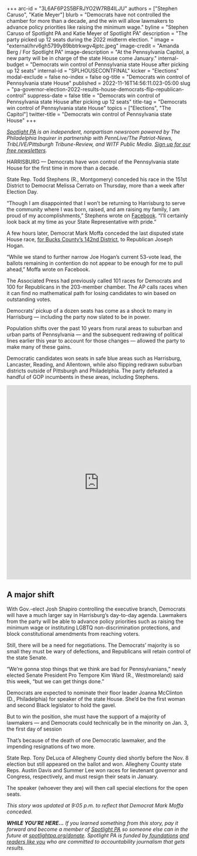 +++
arc-id = "3L6AF6P2S5BFRJYO2W7RB4ILJU"
authors = ["Stephen Caruso", "Katie Meyer"]
blurb = "Democrats have not controlled the chamber for more than a decade, and the win will allow lawmakers to advance policy priorities like raising the minimum wage."
byline = "Stephen Caruso of Spotlight PA and Katie Meyer of Spotlight PA"
description = "The party picked up 12 seats during the 2022 midterm election. "
image = "external/hrv6gh5799y89bbtrkwgv4jptc.jpeg"
image-credit = "Amanda Berg / For Spotlight PA"
image-description = "At the Pennsylvania Capitol, a new party will be in charge of the state House come January."
internal-budget = "Democrats win control of Pennsylvania state House after picking up 12 seats"
internal-id = "SPLHOUSECONTFINAL"
kicker = "Elections"
modal-exclude = false
no-index = false
og-title = "Democrats win control of Pennsylvania state House"
published = 2022-11-16T14:56:11.023-05:00
slug = "pa-governor-election-2022-results-house-democrats-flip-republican-control"
suppress-date = false
title = "Democrats win control of Pennsylvania state House after picking up 12 seats"
title-tag = "Democrats win control of Pennsylvania state House"
topics = ["Elections", "The Capitol"]
twitter-title = "Democrats win control of Pennsylvania state House"
+++

<a href="https://www.spotlightpa.org/"><i>Spotlight PA</i></a><i> is an independent, nonpartisan newsroom powered by The Philadelphia Inquirer in partnership with PennLive/The Patriot-News, TribLIVE/Pittsburgh Tribune-Review, and WITF Public Media. </i><a href="https://www.spotlightpa.org/newsletters"><i>Sign up for our free newsletters</i></a><i>.</i>

HARRISBURG — Democrats have won control of the Pennsylvania state House for the first time in more than a decade.

State Rep. Todd Stephens (R., Montgomery) conceded his race in the 151st District to Democrat Melissa Cerrato on Thursday, more than a week after Election Day.

“Though I am disappointed that I won’t be returning to Harrisburg to serve the community where I was born, raised, and am raising my family, I am proud of my accomplishments,” Stephens wrote on <a href="https://www.facebook.com/ToddStephensPA/posts/pfbid0Z7jp1eFfMDgtCapLkqXJsF2eiPfGTNHVNNPswpUMn9PHvV1fkwfiXBbQHiB6jgorl" target="_blank">Facebook</a>. “I’ll certainly look back at my time as your State Representative with pride.”

A few hours later, Democrat Mark Moffa conceded the last disputed state House race, <a href="https://www.spotlightpa.org/news/2022/11/pa-election-2022-results-state-house-democrat-flip-latest-legal-challenges/" target="_blank">for Bucks County’s 142nd District</a>, to Republican Joseph Hogan.

“While we stand to further narrow Joe Hogan’s current 53-vote lead, the ballots remaining in contention do not appear to be enough for me to pull ahead,” Moffa wrote on Facebook. 

<script src="https://www.spotlightpa.org/embed.js" async></script><div data-spl-embed-version="1" data-spl-src="https://www.spotlightpa.org/embeds/newsletter/"></div>


The Associated Press had previously called 101 races for Democrats and 100 for Republicans in the 203-member chamber. The AP calls races when it can find no mathematical path for losing candidates to win based on outstanding votes.

Democrats’ pickup of a dozen seats has come as a shock to many in Harrisburg — including the party now slated to be in power.

Population shifts over the past 10 years from rural areas to suburban and urban parts of Pennsylvania — and the subsequent redrawing of political lines earlier this year to account for those changes — allowed the party to make many of these gains.

Democratic candidates won seats in safe blue areas such as Harrisburg, Lancaster, Reading, and Allentown, while also flipping redrawn suburban districts outside of Pittsburgh and Philadelphia. The party defeated a handful of GOP incumbents in these areas, including Stephens.

<iframe title="The path to the Democratic state House majority" aria-label="Map" id="datawrapper-chart-bLHTz" src="https://datawrapper.dwcdn.net/bLHTz/22/" scrolling="no" frameborder="0" style="width: 0; min-width: 100% !important; border: none;" height="531" data-external="1"></iframe><script type="text/javascript">!function(){"use strict";window.addEventListener("message",(function(e){if(void 0!==e.data["datawrapper-height"]){var t=document.querySelectorAll("iframe");for(var a in e.data["datawrapper-height"])for(var r=0;r<t.length;r++){if(t[r].contentWindow===e.source)t[r].style.height=e.data["datawrapper-height"][a]+"px"}}}))}();
</script>

## A major shift

With Gov.-elect Josh Shapiro controlling the executive branch, Democrats will have a much larger say in Harrisburg’s day-to-day agenda. Lawmakers from the party will be able to advance policy priorities such as raising the minimum wage or instituting LGBTQ non-discrimination protections, and block constitutional amendments from reaching voters.

Still, there will be a need for negotiations. The Democrats’ majority is so small they must be wary of defections, and Republicans will retain control of the state Senate.

“We’re gonna stop things that we think are bad for Pennsylvanians,” newly elected Senate President Pro Tempore Kim Ward (R., Westmoreland) said this week, “but we can get things done.”

<script src="https://www.spotlightpa.org/embed.js" async></script><div data-spl-embed-version="1" data-spl-src="https://www.spotlightpa.org/embeds/donate/?eyebrow_text=SUPPORT%20SPOTLIGHT%20PA&cta_text=YES%2C%20I%20WANT%20TO%20CONTRIBUTE&teaser_text=The%20future%20of%20Spotlight%20PA%20depends%20on%20your%20support.%20Make%20a%20tax-deductible%20gift%20now%20to%20ensure%20this%20vital%20journalism%20can%20continue%20in%202023.%20As%20a%20special%20bonus%2C%20%3Cb%3Eall%20gifts%20will%20be%20DOUBLED."></div>

Democrats are expected to nominate their floor leader Joanna McClinton (D., Philadelphia) for speaker of the state House. She’d be the first woman and second Black legislator to hold the gavel.

But to win the position, she must have the support of a majority of lawmakers — and Democrats could technically be in the minority on Jan. 3, the first day of session

That’s because of the death of one Democratic lawmaker, and the impending resignations of two more.

State Rep. Tony DeLuca of Allegheny County died shortly before the Nov. 8 election but still appeared on the ballot and won. Allegheny County state Reps. Austin Davis and Summer Lee won races for lieutenant governor and Congress, respectively, and must resign their seats in January.

The speaker (whoever they are) will then call special elections for the open seats.

<i>This story was updated at 9:05 p.m. to reflect that Democrat Mark Moffa conceded. </i>

<i><b>WHILE YOU’RE HERE...</b></i><i> If you learned something from this story, pay it forward and become a member of </i><a href="https://www.spotlightpa.org/"><i>Spotlight PA</i></a><i> so someone else can in the future at </i><a href="http://spotlightpa.org/donate"><i>spotlightpa.org/donate</i></a><i>. Spotlight PA is funded by</i><a href="https://www.spotlightpa.org/support"><i> foundations</i></a><i> </i><a href="https://www.spotlightpa.org/support"><i>and readers like you</i></a><i> who are committed to accountability journalism that gets results.</i>

